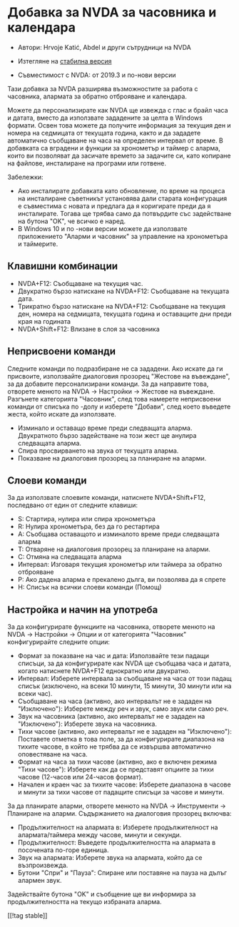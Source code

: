 # Добавка за NVDA за часовника и календара #

* Автори: Hrvoje Katić, Abdel и други сътрудници на NVDA
* Изтегляне на [стабилна версия][1]

* Съвместимост с NVDA: от 2019.3 и по-нови версии

Тази добавка за NVDA разширява възможностите за работа с часовника, алармата
за обратно отброяване и календара.

Можете да персонализирате как NVDA ще извежда с глас и брайл часа и датата,
вместо да използвате зададените за целта в Windows формати. Освен това
можете да получите информация за текущия ден и номера на седмицата от
текущата година, както и да зададете автоматично съобщаване на часа на
определен интервал от време. В добавката са вградени и функции за хронометър
и таймер с аларма, които ви позволяват да засичате времето за задачите си,
като копиране на файлове, инсталиране на програми или готвене.

Забележки:

* Ако инсталирате добавката като обновление, по време на процеса на
  инсталиране съветникът установява дали старата конфигурация е съвместима с
  новата и предлага да я коригирате преди да я инсталирате. Тогава ще трябва
  само да потвърдите със задействане на бутона "OK", че всичко е наред.
* В Windows 10 и по -нови версии можете да използвате приложението "Аларми и
  часовник" за управление на хронометъра и таймерите.

## Клавишни комбинации

* NVDA+F12: Съобщаване на текущия час.
* Двукратно бързо натискане на NVDA+F12: Съобщаване на текущата дата.
* Трикратно бързо натискане на NVDA+F12: Съобщаване на текущия ден, номера
  на седмицата, текущата година и оставащите дни преди края на годината
* NVDA+Shift+F12: Влизане в слоя за часовника

## Неприсвоени команди

Следните команди по подразбиране не са зададени. Ако искате да ги присвоите,
използвайте диалоговия прозорец "Жестове на въвеждане", за да добавите
персонализирани команди. За да направите това, отворете менюто на NVDA ->
Настройки -> Жестове на въвеждане. Разгънете категорията "Часовник", след
това намерете неприсвоени команди от списъка по -долу и изберете "Добави",
след което въведете жеста, който искате да използвате.

* Изминало и оставащо време преди следващата аларма. Двукратното бързо
  задействане на този жест ще анулира следващата аларма.
* Спира просвирването на звука от текущата аларма.
* Показване на диалоговия прозорец за планиране на аларми.

## Слоеви команди

За да използвате слоевите команди, натиснете NVDA+Shift+F12, последвано от
един от следните клавиши:

* S: Стартира, нулира или спира хронометъра
* R: Нулира хронометъра, без да го рестартира
* A: Съобщава оставащото и изминалото време преди следващата аларма
* T: Отваряне на диалоговия прозорец за планиране на аларми.
* C: Отмяна на следващата аларма
* Интервал: Изговаря текущия хронометър или таймера за обратно отброяване
* P: Ако дадена аларма е прекалено дълга, ви позволява да я спрете
* H: Списък на всички слоеви команди (Помощ)

## Настройка и начин на употреба

За да конфигурирате функциите на часовника, отворете менюто на NVDA ->
Настройки -> Опции и от категорията "Часовник" конфигурирайте следните
опции:

* Формат за показване на час и дата: Използвайте тези падащи списъци, за да
  конфигурирате как NVDA ще съобщава часа и датата, когато натиснете
  NVDA+F12 еднократно или двукратно.
* Интервал: Изберете интервала за съобщаване на часа от този падащ списък
  (изключено, на всеки 10 минути, 15 минути, 30 минути или на всеки час).
* Съобщаване на часа (активно, ако интервалът не е зададен на "Изключено"):
  Изберете между реч и звук, само звук или само реч.
* Звук на часовника (активно, ако интервалът не е зададен на "Изключено"):
  Изберете звука на часовника.
* Тихи часове (активно, ако интервалът не е зададен на "Изключено"):
  Поставете отметка в това поле, за да конфигурирате диапазона на тихите
  часове, в който не трябва да се извършва автоматично оповестяване на часа.
* Формат на часа за тихи часове (активно, ако е включен режима "Тихи
  часове"): Изберете как да се представят опциите за тихи часове (12-часов
  или 24-часов формат).
* Начален и краен час за тихите часове: Изберете диапазона в часове и минути
  за тихи часове от падащите списъци за часове и минути.

За да планирате аларми, отворете менюто на NVDA -> Инструменти -> Планиране
на аларми. Съдържанието на диалоговия прозорец включва:

* Продължителност на алармата в: Изберете продължителност на
  алармата/таймера между часове, минути и секунди.
* Продължителност: Въведете продължителността на алармата в посочената
  по-горе единица.
* Звук на алармата: Изберете звука на алармата, който да се възпроизвежда.
* Бутони "Спри" и "Пауза": Спиране или поставяне на пауза на дълъг алармен
  звук.

Задействайте бутона "OK" и съобщение ще ви информира за продължителността на
текущо избраната аларма.

[[!tag stable]]

[1]: https://www.nvaccess.org/addonStore/legacy?file=clock
